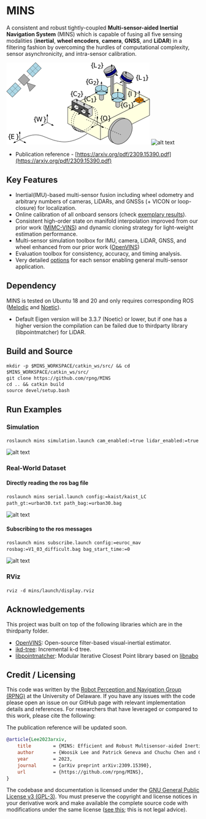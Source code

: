 # MINS
A consistent and robust tightly-coupled **Multi-sensor-aided Inertial Navigation System** (MINS) which is capable of 
fusing all five sensing modalities (**inertial**, **wheel encoders**, **camera**, **GNSS**, and **LiDAR**) in a filtering 
fashion by overcoming the hurdles of computational complexity, sensor asynchronicity, and intra-sensor calibration.

![alt text](thirdparty/frames.png)
![alt text](thirdparty/kaist38.gif)

* Publication reference - [https://arxiv.org/pdf/2309.15390.pdf](https://arxiv.org/pdf/2309.15390.pdf)
  
## Key Features
* Inertial(IMU)-based multi-sensor fusion including wheel odometry and arbitrary numbers of cameras, LiDARs, and GNSSs (+ VICON or loop-closure) for localization.
* Online calibration of all onboard sensors (check [exemplary results](https://github.com/rpng/mins/blob/master/mins_eval/ReadMe.md#run-example)).
* Consistent high-order state on manifold interpolation improved from our prior work ([MIMC-VINS](https://ieeexplore.ieee.org/abstract/document/9363450)) and dynamic cloning strategy for light-weight estimation performance.
* Multi-sensor simulation toolbox for IMU, camera, LiDAR, GNSS, and wheel enhanced from our prior work ([OpenVINS](https://github.com/rpng/open_vins))
* Evaluation toolbox for consistency, accuracy, and timing analysis.
* Very detailed [options](https://github.com/rpng/mins/tree/master/mins/src/options) for each sensor enabling general multi-sensor application.

## Dependency
MINS is tested on Ubuntu 18 and 20 and only requires corresponding ROS ([Melodic](https://wiki.ros.org/melodic) and [Noetic](https://wiki.ros.org/noetic)).
* Default Eigen version will be 3.3.7 (Noetic) or lower, but if one has a higher version the compilation can be failed due to thirdparty library (libpointmatcher) for LiDAR.

## Build and Source
```
mkdir -p $MINS_WORKSPACE/catkin_ws/src/ && cd $MINS_WORKSPACE/catkin_ws/src/
git clone https://github.com/rpng/MINS
cd .. && catkin build
source devel/setup.bash
```

## Run Examples
### Simulation 
```roslaunch mins simulation.launch cam_enabled:=true lidar_enabled:=true```

![alt text](thirdparty/simulation.png)

### Real-World Dataset
#### Directly reading the ros bag file
```roslaunch mins serial.launch config:=kaist/kaist_LC path_gt:=urban30.txt path_bag:=urban30.bag```

![alt text](thirdparty/real_bag.png)

#### Subscribing to the ros messages
```roslaunch mins subscribe.launch config:=euroc_mav rosbag:=V1_03_difficult.bag bag_start_time:=0```

![alt text](thirdparty/real_sub.png)

### RViz
```rviz -d mins/launch/display.rviz```

## Acknowledgements
This project was built on top of the following libraries which are in the thirdparty folder.
* [OpenVINS](https://github.com/rpng/open_vins): Open-source filter-based visual-inertial estimator.
* [ikd-tree](https://github.com/hku-mars/ikd-Tree): Incremental k-d tree.
* [libpointmatcher](https://github.com/ethz-asl/libpointmatcher): Modular Iterative Closest Point library based on [libnabo](https://github.com/ethz-asl/libnabo)

## Credit / Licensing


This code was written by the [Robot Perception and Navigation Group (RPNG)](https://sites.udel.edu/robot/) at the
University of Delaware. If you have any issues with the code please open an issue on our GitHub page with relevant
implementation details and references. For researchers that have leveraged or compared to this work, please cite the
following:

The publication reference will be updated soon.

```bibtex
@article{Lee2023arxiv,
    title        = {MINS: Efficient and Robust Multisensor-aided Inertial Navigation System},
    author       = {Woosik Lee and Patrick Geneva and Chuchu Chen and Guoquan Huang},
    year         = 2023,
    journal      = {arXiv preprint arXiv:2309.15390},
    url          = {https://github.com/rpng/MINS},
}
```

The codebase and documentation is licensed under the [GNU General Public License v3 (GPL-3)](https://www.gnu.org/licenses/gpl-3.0.txt).
You must preserve the copyright and license notices in your derivative work and make available the complete source code with modifications under the same license ([see this](https://choosealicense.com/licenses/gpl-3.0/); this is not legal advice).
